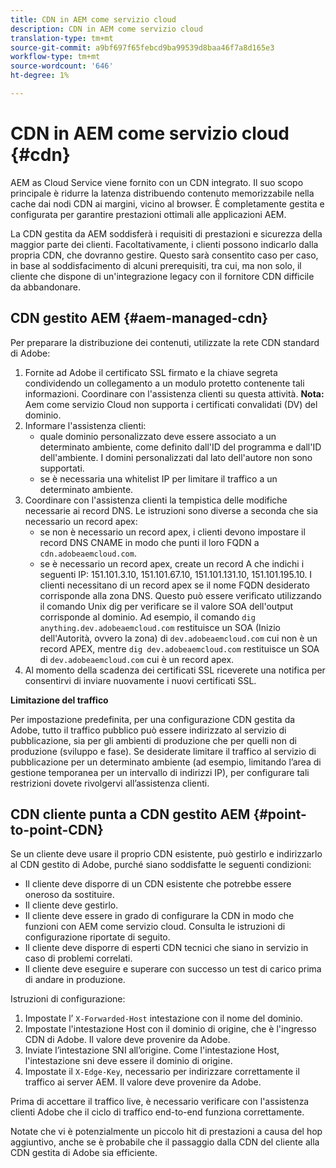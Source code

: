 ```yaml
---
title: CDN in AEM come servizio cloud
description: CDN in AEM come servizio cloud
translation-type: tm+mt
source-git-commit: a9bf697f65febcd9ba99539d8baa46f7a8d165e3
workflow-type: tm+mt
source-wordcount: '646'
ht-degree: 1%

---
```



# CDN in AEM come servizio cloud {#cdn}

AEM as Cloud Service viene fornito con un CDN integrato. Il suo scopo principale è ridurre la latenza distribuendo contenuto memorizzabile nella cache dai nodi CDN ai margini, vicino al browser. È completamente gestita e configurata per garantire prestazioni ottimali alle applicazioni AEM.

La CDN gestita da AEM soddisferà i requisiti di prestazioni e sicurezza della maggior parte dei clienti. Facoltativamente, i clienti possono indicarlo dalla propria CDN, che dovranno gestire. Questo sarà consentito caso per caso, in base al soddisfacimento di alcuni prerequisiti, tra cui, ma non solo, il cliente che dispone di un&#39;integrazione legacy con il fornitore CDN difficile da abbandonare.

## CDN gestito AEM  {#aem-managed-cdn}

Per preparare la distribuzione dei contenuti, utilizzate la rete CDN standard di Adobe:

1. Fornite ad Adobe il certificato SSL firmato e la chiave segreta condividendo un collegamento a un modulo protetto contenente tali informazioni. Coordinare con l&#39;assistenza clienti su questa attività.
   **Nota:** Aem come servizio Cloud non supporta i certificati convalidati (DV) del dominio.
1. Informare l&#39;assistenza clienti:
   * quale dominio personalizzato deve essere associato a un determinato ambiente, come definito dall&#39;ID del programma e dall&#39;ID dell&#39;ambiente. I domini personalizzati dal lato dell&#39;autore non sono supportati.
   * se è necessaria una whitelist IP per limitare il traffico a un determinato ambiente.
1. Coordinare con l&#39;assistenza clienti la tempistica delle modifiche necessarie ai record DNS. Le istruzioni sono diverse a seconda che sia necessario un record apex:
   * se non è necessario un record apex, i clienti devono impostare il record DNS CNAME in modo che punti il loro FQDN a `cdn.adobeaemcloud.com`.
   * se è necessario un record apex, create un record A che indichi i seguenti IP: 151.101.3.10, 151.101.67.10, 151.101.131.10, 151.101.195.10. I clienti necessitano di un record apex se il nome FQDN desiderato corrisponde alla zona DNS. Questo può essere verificato utilizzando il comando Unix dig per verificare se il valore SOA dell&#39;output corrisponde al dominio. Ad esempio, il comando `dig anything.dev.adobeaemcloud.com` restituisce un SOA (Inizio dell&#39;Autorità, ovvero la zona) di `dev.adobeaemcloud.com` cui non è un record APEX, mentre `dig dev.adobeaemcloud.com` restituisce un SOA di `dev.adobeaemcloud.com` cui è un record apex.
1. Al momento della scadenza dei certificati SSL riceverete una notifica per consentirvi di inviare nuovamente i nuovi certificati SSL.

**Limitazione del traffico**

Per impostazione predefinita, per una configurazione CDN gestita da Adobe, tutto il traffico pubblico può essere indirizzato al servizio di pubblicazione, sia per gli ambienti di produzione che per quelli non di produzione (sviluppo e fase). Se desiderate limitare il traffico al servizio di pubblicazione per un determinato ambiente (ad esempio, limitando l’area di gestione temporanea per un intervallo di indirizzi IP), per configurare tali restrizioni dovete rivolgervi all’assistenza clienti.

## CDN cliente punta a CDN gestito AEM {#point-to-point-CDN}

Se un cliente deve usare il proprio CDN esistente, può gestirlo e indirizzarlo al CDN gestito di Adobe, purché siano soddisfatte le seguenti condizioni:

* Il cliente deve disporre di un CDN esistente che potrebbe essere oneroso da sostituire.
* Il cliente deve gestirlo.
* Il cliente deve essere in grado di configurare la CDN in modo che funzioni con AEM come servizio cloud. Consulta le istruzioni di configurazione riportate di seguito.
* Il cliente deve disporre di esperti CDN tecnici che siano in servizio in caso di problemi correlati.
* Il cliente deve eseguire e superare con successo un test di carico prima di andare in produzione.

Istruzioni di configurazione:

1. Impostate l’ `X-Forwarded-Host` intestazione con il nome del dominio.
1. Impostate l&#39;intestazione Host con il dominio di origine, che è l&#39;ingresso CDN di Adobe. Il valore deve provenire da Adobe.
1. Inviate l’intestazione SNI all’origine. Come l&#39;intestazione Host, l&#39;intestazione sni deve essere il dominio di origine.
1. Impostate il `X-Edge-Key`, necessario per indirizzare correttamente il traffico ai server AEM. Il valore deve provenire da Adobe.

Prima di accettare il traffico live, è necessario verificare con l&#39;assistenza clienti Adobe che il ciclo di traffico end-to-end funziona correttamente.

Notate che vi è potenzialmente un piccolo hit di prestazioni a causa del hop aggiuntivo, anche se è probabile che il passaggio dalla CDN del cliente alla CDN gestita di Adobe sia efficiente.
